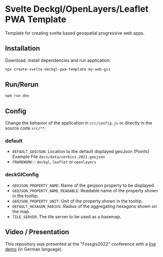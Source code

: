 # Svelte Deckgl/OpenLayers/Leaflet PWA Template

Template for creating svelte based geospatial progressive web apps.

## Installation

Download, install dependencies and run application:

```bash
npx create-svelte-deckgl-pwa-template my-web-gis
```

## Run/Rerun

```bash
npm run dev
```

## Config

Change the behavior of the application in `src/config.js` or directly in the source code `src/**`.

### default

- `DEFAULT_GEOJSON`: Location to the default displayed geoJson (Points) Example File `docs/data/verbiss_2021.geojson`
- `FRAMEWORK:`: `deckgl`, `leaflet` or `openlayers`

### deckGlConfig

- `GEOJSON_PROPERTY_NAME`: Name of the geojson property to be displayed.
- `GEOJSON_PROPERTY_NAME_READABLE`: Readable name of the property shown in the tooltip.
- `GEOJSON_PROPERTY_UNIT`: Unit of the property shown in the tooltip.
- `DEFAULT_HEXAGON_RADIUS`: Radius of the aggregating hexagons shown on the map.
- `TILE_SERVER`: The tile server to be used as a basemap.

## Video / Presentation

This repository was presented at the "Fossgis2022" conference with a [live demo](https://media.ccc.de/v/fossgis2022-13988-ausschreibung-und-umsetzung-von-open-source-software-im-ffentlichen-dienst#t=2) (in German language).
